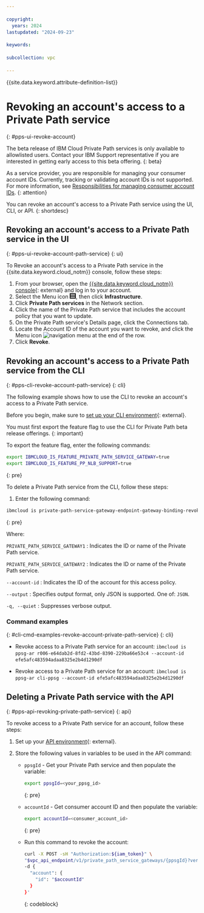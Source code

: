 ```yaml
---

copyright:
  years: 2024
lastupdated: "2024-09-23"

keywords:

subcollection: vpc

---
```


{{site.data.keyword.attribute-definition-list}}

# Revoking an account's access to a Private Path service
{: #pps-ui-revoke-account}

The beta release of IBM Cloud Private Path services is only available to allowlisted users. Contact your IBM Support representative if you are interested in getting early access to this beta offering.
{: beta}

As a service provider, you are responsible for managing your consumer account IDs. Currently, tracking or validating account IDs is not supported. For more information, see [Responsibilities for managing consumer account IDs](/docs/vpc?topic=vpc-pps-consumer-account-id-responsibilities&interface=ui).
{: attention}

You can revoke an account's access to a Private Path service using the UI, CLI, or API.
{: shortdesc}

## Revoking an account's access to a Private Path service in the UI
{: #pps-ui-revoke-account-path-service}
{: ui}

To Revoke an account's access to a Private Path service in the {{site.data.keyword.cloud_notm}} console, follow these steps:

1. From your browser, open the [{{site.data.keyword.cloud_notm}} console](/login){: external} and log in to your account.
1. Select the Menu icon ![Menu icon](images/menu_icon.png), then click **Infrastructure**.
1. Click **Private Path services** in the Network section.
1. Click the name of the Private Path service that includes the account policy that you want to update.
1. On the Private Path service's Details page, click the Connections tab.
1. Locate the Account ID of the account you want to revoke, and click the Menu icon ![navigation menu](../icons/icon_hamburger.svg) at the end of the row.
1. Click **Revoke**.

## Revoking an account's access to a Private Path service from the CLI
{: #pps-cli-revoke-account-path-service}
{: cli}

The following example shows how to use the CLI to revoke an account's access to a Private Path service.

Before you begin, make sure to [set up your CLI environment](/docs/vpc?topic=vpc-set-up-environment&interface=cli){: external}.

You must first export the feature flag to use the CLI for Private Path beta release offerings.
{: important}

To export the feature flag, enter the following commands:

```sh
export IBMCLOUD_IS_FEATURE_PRIVATE_PATH_SERVICE_GATEWAY=true
export IBMCLOUD_IS_FEATURE_PP_NLB_SUPPORT=true
```
{: pre}

To delete a Private Path service from the CLI, follow these steps:

1. Enter the following command:

```sh
ibmcloud is private-path-service-gateway-endpoint-gateway-binding-revoke (PRIVATE_PATH_SERVICE_GATEWAY1 PRIVATE_PATH_SERVICE_GATEWAY2 ...) --account-id ACCOUNT_ID [--output JSON] [-q, --quiet]
```
{: pre}

Where:

`PRIVATE_PATH_SERVICE_GATEWAY1`
:   Indicates the ID or name of the Private Path service.

`PRIVATE_PATH_SERVICE_GATEWAY2`
:   Indicates the ID or name of the Private Path service.

`--account-id`
:   Indicates the ID of the account for this access policy.

`--output`
:   Specifies output format, only JSON is supported. One of: `JSON`.

`-q, --quiet`
:   Suppresses verbose output.

### Command examples
{: #cli-cmd-examples-revoke-account-private-path-service}
{: cli}

- Revoke access to a Private Path service for an account:
   `ibmcloud is ppsg-ar r006-e64dab2d-8fd2-43bd-8390-229ba66e53c4 --account-id efe5afc483594adaa8325e2b4d1290df`

- Revoke access to a Private Path service for an account:
   `ibmcloud is ppsg-ar cli-ppsg --account-id efe5afc483594adaa8325e2b4d1290df`

## Deleting a Private Path service with the API
{: #pps-api-revoking-private-path-service}
{: api}

To revoke access to a Private Path service for an account, follow these steps:

1. Set up your [API environment](/docs/vpc?topic=vpc-set-up-environment#api-prerequisites-setup){: external}.
1. Store the following values in variables to be used in the API command:

   * `ppsgId` - Get your Private Path service and then populate the variable:

      ```sh
      export ppsgId=<your_ppsg_id>
      ```
      {: pre}

   * `accountId` - Get consumer account ID and then populate the variable:

      ```sh
      export accountId=<consumer_account_id>
      ```
      {: pre}

   * Run this command to revoke the account:

      ```sh
      curl -X POST -sH "Authorization:${iam_token}" \
      "$vpc_api_endpoint/v1/private_path_service_gateways/{ppsgId}?version=$api_version&generation=2" \
      -d {
        "account": {
          "id": "$accountId"
        }
      }'
      ```
      {: codeblock}
